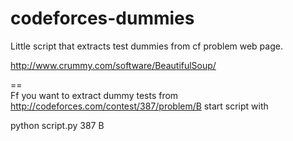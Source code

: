 codeforces-dummies
==================

Little script that extracts test dummies from cf problem web page.

http://www.crummy.com/software/BeautifulSoup/

==  
Ff you want to extract dummy tests from http://codeforces.com/contest/387/problem/B
start script with

python script.py 387 B
